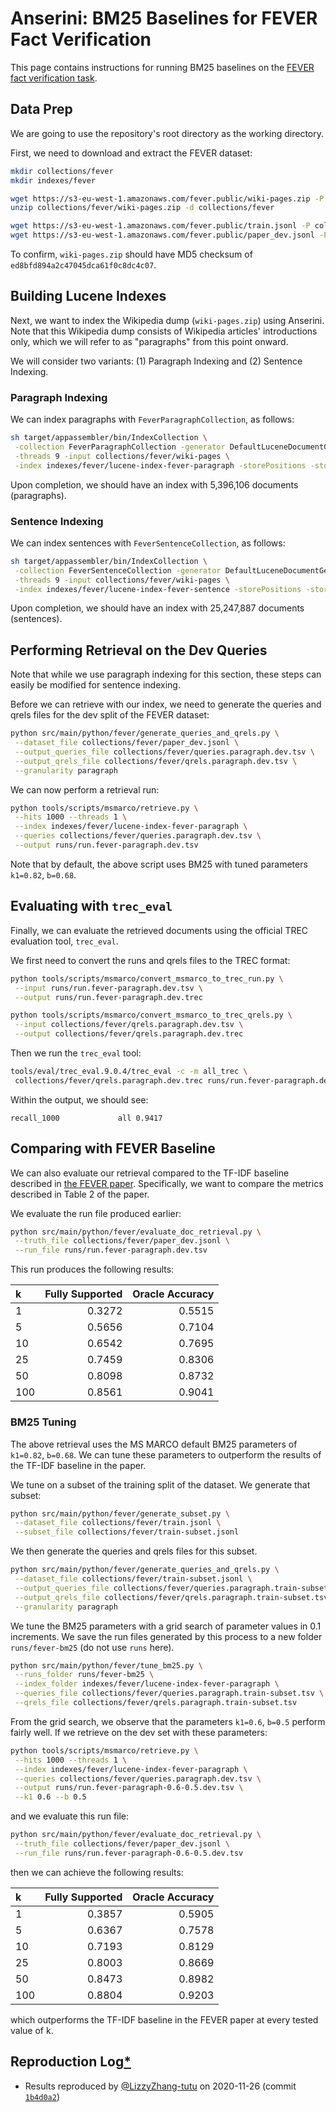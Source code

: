 # Anserini: BM25 Baselines for FEVER Fact Verification

This page contains instructions for running BM25 baselines on the [FEVER fact verification task](https://fever.ai/).

## Data Prep

We are going to use the repository's root directory as the working directory.

First, we need to download and extract the FEVER dataset:

```bash
mkdir collections/fever
mkdir indexes/fever

wget https://s3-eu-west-1.amazonaws.com/fever.public/wiki-pages.zip -P collections/fever
unzip collections/fever/wiki-pages.zip -d collections/fever

wget https://s3-eu-west-1.amazonaws.com/fever.public/train.jsonl -P collections/fever
wget https://s3-eu-west-1.amazonaws.com/fever.public/paper_dev.jsonl -P collections/fever
```

To confirm, `wiki-pages.zip` should have MD5 checksum of `ed8bfd894a2c47045dca61f0c8dc4c07`.

## Building Lucene Indexes

Next, we want to index the Wikipedia dump (`wiki-pages.zip`) using Anserini. Note that this Wikipedia dump consists of Wikipedia articles' introductions only, which we will refer to as "paragraphs" from this point onward.

We will consider two variants: (1) Paragraph Indexing and (2) Sentence Indexing.

### Paragraph Indexing

We can index paragraphs with `FeverParagraphCollection`, as follows:

```bash
sh target/appassembler/bin/IndexCollection \
 -collection FeverParagraphCollection -generator DefaultLuceneDocumentGenerator \
 -threads 9 -input collections/fever/wiki-pages \
 -index indexes/fever/lucene-index-fever-paragraph -storePositions -storeDocvectors -storeRaw 
```

Upon completion, we should have an index with 5,396,106 documents (paragraphs).

### Sentence Indexing

We can index sentences with `FeverSentenceCollection`, as follows:

```bash
sh target/appassembler/bin/IndexCollection \
 -collection FeverSentenceCollection -generator DefaultLuceneDocumentGenerator \
 -threads 9 -input collections/fever/wiki-pages \
 -index indexes/fever/lucene-index-fever-sentence -storePositions -storeDocvectors -storeRaw 
```

Upon completion, we should have an index with 25,247,887 documents (sentences).

## Performing Retrieval on the Dev Queries

Note that while we use paragraph indexing for this section, these steps can easily be modified for sentence indexing.

Before we can retrieve with our index, we need to generate the queries and qrels files for the dev split of the FEVER dataset:

```bash
python src/main/python/fever/generate_queries_and_qrels.py \
 --dataset_file collections/fever/paper_dev.jsonl \
 --output_queries_file collections/fever/queries.paragraph.dev.tsv \
 --output_qrels_file collections/fever/qrels.paragraph.dev.tsv \
 --granularity paragraph
```

We can now perform a retrieval run:

```bash
python tools/scripts/msmarco/retrieve.py \
 --hits 1000 --threads 1 \
 --index indexes/fever/lucene-index-fever-paragraph \
 --queries collections/fever/queries.paragraph.dev.tsv \
 --output runs/run.fever-paragraph.dev.tsv
```

Note that by default, the above script uses BM25 with tuned parameters `k1=0.82`, `b=0.68`.

## Evaluating with `trec_eval`

Finally, we can evaluate the retrieved documents using the official TREC evaluation tool, `trec_eval`.

We first need to convert the runs and qrels files to the TREC format:

```bash
python tools/scripts/msmarco/convert_msmarco_to_trec_run.py \
 --input runs/run.fever-paragraph.dev.tsv \
 --output runs/run.fever-paragraph.dev.trec

python tools/scripts/msmarco/convert_msmarco_to_trec_qrels.py \
 --input collections/fever/qrels.paragraph.dev.tsv \
 --output collections/fever/qrels.paragraph.dev.trec
```

Then we run the `trec_eval` tool:

```bash
tools/eval/trec_eval.9.0.4/trec_eval -c -m all_trec \
 collections/fever/qrels.paragraph.dev.trec runs/run.fever-paragraph.dev.trec
```

Within the output, we should see:

```
recall_1000           	all	0.9417
```

## Comparing with FEVER Baseline

We can also evaluate our retrieval compared to the TF-IDF baseline described in [the FEVER paper](https://www.aclweb.org/anthology/N18-1074.pdf). Specifically, we want to compare the metrics described in Table 2 of the paper.

We evaluate the run file produced earlier:

```bash
python src/main/python/fever/evaluate_doc_retrieval.py \
 --truth_file collections/fever/paper_dev.jsonl \
 --run_file runs/run.fever-paragraph.dev.tsv
```

This run produces the following results:

| k   | Fully Supported | Oracle Accuracy |
|:----|----------------:|----------------:|
| 1   | 0.3272          | 0.5515          |
| 5   | 0.5656          | 0.7104          |
| 10  |	0.6542          | 0.7695          |
| 25  |	0.7459          | 0.8306          |
| 50  |	0.8098          | 0.8732          |
| 100 |	0.8561          | 0.9041          |

### BM25 Tuning

The above retrieval uses the MS MARCO default BM25 parameters of `k1=0.82`, `b=0.68`. We can tune these parameters to outperform the results of the TF-IDF baseline in the paper.

We tune on a subset of the training split of the dataset. We generate that subset:

```bash
python src/main/python/fever/generate_subset.py \
 --dataset_file collections/fever/train.jsonl \
 --subset_file collections/fever/train-subset.jsonl
```

We then generate the queries and qrels files for this subset.

```bash
python src/main/python/fever/generate_queries_and_qrels.py \
 --dataset_file collections/fever/train-subset.jsonl \
 --output_queries_file collections/fever/queries.paragraph.train-subset.tsv \
 --output_qrels_file collections/fever/qrels.paragraph.train-subset.tsv \
 --granularity paragraph
```

We tune the BM25 parameters with a grid search of parameter values in 0.1 increments. We save the run files generated by this process to a new folder `runs/fever-bm25` (do not use `runs` here).

```bash
python src/main/python/fever/tune_bm25.py \
 --runs_folder runs/fever-bm25 \
 --index_folder indexes/fever/lucene-index-fever-paragraph \
 --queries_file collections/fever/queries.paragraph.train-subset.tsv \
 --qrels_file collections/fever/qrels.paragraph.train-subset.tsv
```

From the grid search, we observe that the parameters `k1=0.6`, `b=0.5` perform fairly well. If we retrieve on the dev set with these parameters:

```bash
python tools/scripts/msmarco/retrieve.py \
 --hits 1000 --threads 1 \
 --index indexes/fever/lucene-index-fever-paragraph \
 --queries collections/fever/queries.paragraph.dev.tsv \
 --output runs/run.fever-paragraph-0.6-0.5.dev.tsv \
 --k1 0.6 --b 0.5
```

and we evaluate this run file:

```bash
python src/main/python/fever/evaluate_doc_retrieval.py \
 --truth_file collections/fever/paper_dev.jsonl \
 --run_file runs/run.fever-paragraph-0.6-0.5.dev.tsv
```

then we can achieve the following results:

| k   | Fully Supported | Oracle Accuracy |
|:----|----------------:|----------------:|
| 1   | 0.3857          | 0.5905          |
| 5   | 0.6367          | 0.7578          |
| 10  | 0.7193          | 0.8129          |
| 25  | 0.8003          | 0.8669          |
| 50  | 0.8473          | 0.8982          |
| 100 | 0.8804          | 0.9203          |

which outperforms the TF-IDF baseline in the FEVER paper at every tested value of k.

## Reproduction Log[*](reproducibility.md)

+ Results reproduced by [@LizzyZhang-tutu](https://github.com/LizzyZhang-tutu) on 2020-11-26 (commit [`1b4d0a2`](https://github.com/castorini/anserini/commit/1b4d0a29879a867ca5d1f003f924acc3279455ba))

